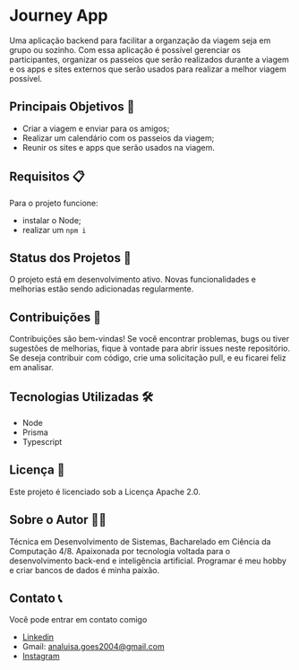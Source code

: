 # Journey App
Uma aplicação backend para facilitar a organzação da viagem seja em grupo ou sozinho. Com essa aplicação é possível gerenciar os participantes, organizar os passeios que serão realizados durante a viagem e os apps e sites externos que serão usados para realizar a melhor viagem possível.

## Principais Objetivos 🚀
- Criar a viagem e enviar para os amigos;
- Realizar um calendário com os passeios da viagem;
- Reunir os sites e apps que serão usados na viagem.


## Requisitos 📋
Para o projeto funcione:
- instalar o Node;
- realizar um `npm i`

## Status dos Projetos 🌱
O projeto está em desenvolvimento ativo. Novas funcionalidades e melhorias estão sendo adicionadas regularmente.

## Contribuições 🤝
Contribuições são bem-vindas! Se você encontrar problemas, bugs ou tiver sugestões de melhorias, fique à vontade para abrir issues neste repositório. Se deseja contribuir com código, crie uma solicitação pull, e eu ficarei feliz em analisar.

## Tecnologias Utilizadas 🛠️
- Node
- Prisma
- Typescript

## Licença 📄
Este projeto é licenciado sob a Licença Apache 2.0.

## Sobre o Autor 👩‍💻
Técnica em Desenvolvimento de Sistemas, Bacharelado em Ciência da Computação 4/8. Apaixonada por tecnologia voltada para o desenvolvimento back-end e inteligência artificial. Programar é meu hobby e criar bancos de dados é minha paixão.

## Contato 📞
Você pode entrar em contato comigo
- [Linkedin](https://www.linkedin.com/in/ana-luisa-goes-barbosa/)
- Gmail: analuisa.goes2004@gmail.com
- [Instagram](https://www.instagram.com/ana_g0es/)
